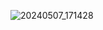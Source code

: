 ![20240507_171428](https://github.com/alpineparrot/Springboot-Vue3-Shoponline/assets/102452709/6babbac4-b47c-4be4-8328-e34938b70272)
